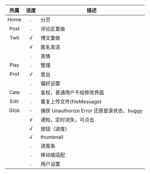 | 所属 | 进度 | 描述 |
| :-: |:-:|  -  |
| Home | . | 分页 |
| Post | . | 评论区重做 |
| Twit | √ | 博文重做 |
|      | √ | 匿名发送 |
|      | . | 表情 |
| Play | . | 整理 |
| Prof | √ | 登出 |
|      | . | 偏好设置 |
| Cate | . | 鉴权，普通用户不给修改界面 |
| Edit | . | 重复上传文件(fileMessage) |
| Glob | - | 捕获 Unauthorize Error 还原登录状态，buggy |
|      | √ | 通知，定时消失，可点击 |
|      | √ | 按钮（进度） |
|      | √ | thumbnail |
|      | . | 进度条 |
|      | . | 移动端适配 |
|      | . | 用户设置 |